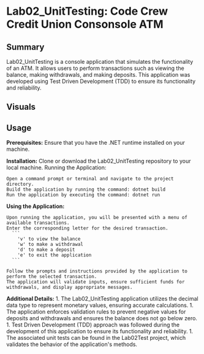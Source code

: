 # Lab02_UnitTesting: Code Crew Credit Union Consonsole ATM

## Summary
Lab02_UnitTesting is a console application that simulates the functionality of an ATM. It allows users to perform transactions such as viewing the balance, making withdrawals, and making deposits. This application was developed using Test Driven Development (TDD) to ensure its functionality and reliability.

## Visuals


## Usage
  **Prerequisites:**
    Ensure that you have the .NET runtime installed on your machine.
    
  **Installation:**
    Clone or download the Lab02_UnitTesting repository to your local machine.
    Running the Application:
    
    Open a command prompt or terminal and navigate to the project directory.
    Build the application by running the command: dotnet build
    Run the application by executing the command: dotnet run

  **Using the Application:**
    
    Upon running the application, you will be presented with a menu of available transactions.
    Enter the corresponding letter for the desired transaction.
      ```
        'v' to view the balance
        'w' to make a withdrawal
        'd' to make a deposit
        'e' to exit the application
      ```
      
    Follow the prompts and instructions provided by the application to perform the selected transaction.
    The application will validate inputs, ensure sufficient funds for withdrawals, and display appropriate messages.
    
   **Additional Details:**
      1. The Lab02_UnitTesting application utilizes the decimal data type to represent monetary values, ensuring accurate calculations.
      1. The application enforces validation rules to prevent negative values for deposits and withdrawals and ensures the balance does not go below zero.
      1. Test Driven Development (TDD) approach was followed during the development of this application to ensure its functionality and reliability.
      1. The associated unit tests can be found in the Lab02Test project, which validates the behavior of the application's methods.
